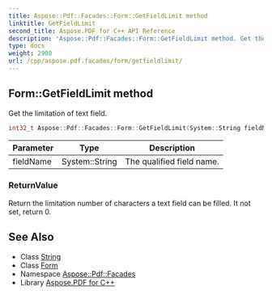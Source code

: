 ```yaml
---
title: Aspose::Pdf::Facades::Form::GetFieldLimit method
linktitle: GetFieldLimit
second_title: Aspose.PDF for C++ API Reference
description: 'Aspose::Pdf::Facades::Form::GetFieldLimit method. Get the limitation of text field in C++.'
type: docs
weight: 2900
url: /cpp/aspose.pdf.facades/form/getfieldlimit/
---
```

## Form::GetFieldLimit method


Get the limitation of text field.

```cpp
int32_t Aspose::Pdf::Facades::Form::GetFieldLimit(System::String fieldName)
```


| Parameter | Type | Description |
| --- | --- | --- |
| fieldName | System::String | The qualified field name. |

### ReturnValue

Return the limitation number of characters a text field can be filled. It not set, return 0.

## See Also

* Class [String](../../../system/string/)
* Class [Form](../)
* Namespace [Aspose::Pdf::Facades](../../)
* Library [Aspose.PDF for C++](../../../)
